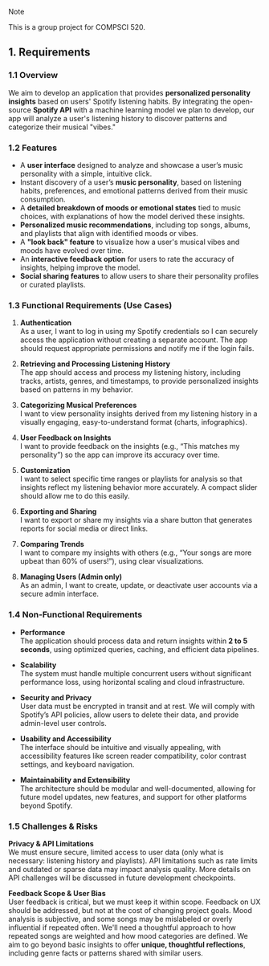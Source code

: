 > [!NOTE]
> This is a group project for COMPSCI 520.

## 1. Requirements

### 1.1 Overview

We aim to develop an application that provides **personalized personality insights** based on users' Spotify listening habits. By integrating the open-source **Spotify API** with a machine learning model we plan to develop, our app will analyze a user's listening history to discover patterns and categorize their musical "vibes."

### 1.2 Features

- A **user interface** designed to analyze and showcase a user’s music personality with a simple, intuitive click.
- Instant discovery of a user’s **music personality**, based on listening habits, preferences, and emotional patterns derived from their music consumption.
- A **detailed breakdown of moods or emotional states** tied to music choices, with explanations of how the model derived these insights.
- **Personalized music recommendations**, including top songs, albums, and playlists that align with identified moods or vibes.
- A **"look back" feature** to visualize how a user's musical vibes and moods have evolved over time.
- An **interactive feedback option** for users to rate the accuracy of insights, helping improve the model.
- **Social sharing features** to allow users to share their personality profiles or curated playlists.

### 1.3 Functional Requirements (Use Cases)

1. **Authentication**  
   As a user, I want to log in using my Spotify credentials so I can securely access the application without creating a separate account. The app should request appropriate permissions and notify me if the login fails.

2. **Retrieving and Processing Listening History**  
   The app should access and process my listening history, including tracks, artists, genres, and timestamps, to provide personalized insights based on patterns in my behavior.

3. **Categorizing Musical Preferences**  
   I want to view personality insights derived from my listening history in a visually engaging, easy-to-understand format (charts, infographics).

4. **User Feedback on Insights**  
   I want to provide feedback on the insights (e.g., “This matches my personality”) so the app can improve its accuracy over time.

5. **Customization**  
   I want to select specific time ranges or playlists for analysis so that insights reflect my listening behavior more accurately. A compact slider should allow me to do this easily.

6. **Exporting and Sharing**  
   I want to export or share my insights via a share button that generates reports for social media or direct links.

7. **Comparing Trends**  
   I want to compare my insights with others (e.g., “Your songs are more upbeat than 60% of users!”), using clear visualizations.

8. **Managing Users (Admin only)**  
   As an admin, I want to create, update, or deactivate user accounts via a secure admin interface.

### 1.4 Non-Functional Requirements

- **Performance**  
  The application should process data and return insights within **2 to 5 seconds**, using optimized queries, caching, and efficient data pipelines.

- **Scalability**  
  The system must handle multiple concurrent users without significant performance loss, using horizontal scaling and cloud infrastructure.

- **Security and Privacy**  
  User data must be encrypted in transit and at rest. We will comply with Spotify’s API policies, allow users to delete their data, and provide admin-level user controls.

- **Usability and Accessibility**  
  The interface should be intuitive and visually appealing, with accessibility features like screen reader compatibility, color contrast settings, and keyboard navigation.

- **Maintainability and Extensibility**  
  The architecture should be modular and well-documented, allowing for future model updates, new features, and support for other platforms beyond Spotify.

### 1.5 Challenges & Risks

**Privacy & API Limitations**  
We must ensure secure, limited access to user data (only what is necessary: listening history and playlists). API limitations such as rate limits and outdated or sparse data may impact analysis quality. More details on API challenges will be discussed in future development checkpoints.

**Feedback Scope & User Bias**  
User feedback is critical, but we must keep it within scope. Feedback on UX should be addressed, but not at the cost of changing project goals. Mood analysis is subjective, and some songs may be mislabeled or overly influential if repeated often. We'll need a thoughtful approach to how repeated songs are weighted and how mood categories are defined. We aim to go beyond basic insights to offer **unique, thoughtful reflections**, including genre facts or patterns shared with similar users.
